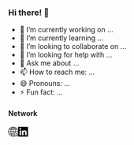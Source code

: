 ### Hi there! 👋

- 🔭 I’m currently working on ...
- 🌱 I’m currently learning ...
- 👯 I’m looking to collaborate on ...
- 🤔 I’m looking for help with ...
- 💬 Ask me about ...
- 📫 How to reach me: ...
- 😄 Pronouns: ...
- ⚡ Fun fact: ...

#### Network
<a href="https://ubicomp.eti.uni-siegen.de/home/team/fwolling.html.en" target="_blank"><img align="left" alt="Florian Wolling | University of Siegen" width="20px" height="20px" src="https://github.com/fwolling/fwolling/blob/main/img/internet.png" /></a>
<a href="https://www.linkedin.com/in/florian-wolling/" target="_blank"><img align="left" alt="Florian Wolling | LinkedIn" width="20px" height="20px" src="https://github.com/fwolling/fwolling/blob/main/img/linkedin.png" /></a>
